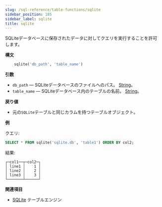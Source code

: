 ```yaml
---
slug: /sql-reference/table-functions/sqlite
sidebar_position: 185
sidebar_label: sqlite
title: sqlite
---
```


SQLiteデータベースに保存されたデータに対してクエリを実行することを許可します。

**構文**

``` sql
    sqlite('db_path', 'table_name')
```

**引数**

- `db_path` — SQLiteデータベースのファイルへのパス。 [String](../../sql-reference/data-types/string.md)。
- `table_name` — SQLiteデータベース内のテーブルの名前。 [String](../../sql-reference/data-types/string.md)。

**戻り値**

- 元の`SQLite`テーブルと同じカラムを持つテーブルオブジェクト。

**例**

クエリ:

``` sql
SELECT * FROM sqlite('sqlite.db', 'table1') ORDER BY col2;
```

結果:

``` text
┌─col1──┬─col2─┐
│ line1 │    1 │
│ line2 │    2 │
│ line3 │    3 │
└───────┴──────┘
```

**関連項目**

- [SQLite](../../engines/table-engines/integrations/sqlite.md) テーブルエンジン
